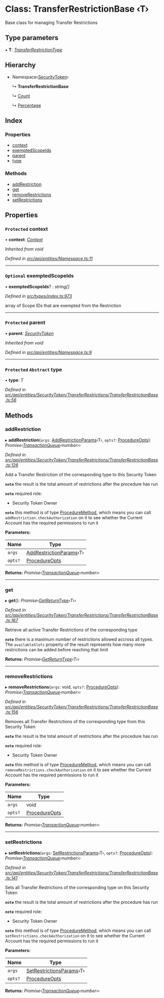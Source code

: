 # Class: TransferRestrictionBase ‹**T**›

Base class for managing Transfer Restrictions

## Type parameters

▪ **T**: *[TransferRestrictionType](../enums/transferrestrictiontype.md)*

## Hierarchy

* Namespace‹[SecurityToken](securitytoken.md)›

  ↳ **TransferRestrictionBase**

  ↳ [Count](count.md)

  ↳ [Percentage](percentage.md)

## Index

### Properties

* [context](transferrestrictionbase.md#protected-context)
* [exemptedScopeIds](transferrestrictionbase.md#optional-exemptedscopeids)
* [parent](transferrestrictionbase.md#protected-parent)
* [type](transferrestrictionbase.md#protected-abstract-type)

### Methods

* [addRestriction](transferrestrictionbase.md#addrestriction)
* [get](transferrestrictionbase.md#get)
* [removeRestrictions](transferrestrictionbase.md#removerestrictions)
* [setRestrictions](transferrestrictionbase.md#setrestrictions)

## Properties

### `Protected` context

• **context**: *[Context](context.md)*

*Inherited from void*

*Defined in [src/api/entities/Namespace.ts:11](https://github.com/PolymathNetwork/polymesh-sdk/blob/bf2b7a12/src/api/entities/Namespace.ts#L11)*

___

### `Optional` exemptedScopeIds

• **exemptedScopeIds**? : *string[]*

*Defined in [src/types/index.ts:973](https://github.com/PolymathNetwork/polymesh-sdk/blob/bf2b7a12/src/types/index.ts#L973)*

array of Scope IDs that are exempted from the Restriction

___

### `Protected` parent

• **parent**: *[SecurityToken](securitytoken.md)*

*Inherited from void*

*Defined in [src/api/entities/Namespace.ts:9](https://github.com/PolymathNetwork/polymesh-sdk/blob/bf2b7a12/src/api/entities/Namespace.ts#L9)*

___

### `Protected` `Abstract` type

• **type**: *T*

*Defined in [src/api/entities/SecurityToken/TransferRestrictions/TransferRestrictionBase.ts:56](https://github.com/PolymathNetwork/polymesh-sdk/blob/bf2b7a12/src/api/entities/SecurityToken/TransferRestrictions/TransferRestrictionBase.ts#L56)*

## Methods

###  addRestriction

▸ **addRestriction**(`args`: [AddRestrictionParams](../globals.md#addrestrictionparams)‹T›, `opts?`: [ProcedureOpts](../interfaces/procedureopts.md)): *Promise‹[TransactionQueue](transactionqueue.md)‹number››*

*Defined in [src/api/entities/SecurityToken/TransferRestrictions/TransferRestrictionBase.ts:126](https://github.com/PolymathNetwork/polymesh-sdk/blob/bf2b7a12/src/api/entities/SecurityToken/TransferRestrictions/TransferRestrictionBase.ts#L126)*

Add a Transfer Restriction of the corresponding type to this Security Token

**`note`** the result is the total amount of restrictions after the procedure has run

**`note`** required role:
  - Security Token Owner

**`note`** this method is of type [ProcedureMethod](../interfaces/proceduremethod.md), which means you can call `addRestriction.checkAuthorization`
  on it to see whether the Current Account has the required permissions to run it

**Parameters:**

Name | Type |
------ | ------ |
`args` | [AddRestrictionParams](../globals.md#addrestrictionparams)‹T› |
`opts?` | [ProcedureOpts](../interfaces/procedureopts.md) |

**Returns:** *Promise‹[TransactionQueue](transactionqueue.md)‹number››*

___

###  get

▸ **get**(): *Promise‹[GetReturnType](../globals.md#getreturntype)‹T››*

*Defined in [src/api/entities/SecurityToken/TransferRestrictions/TransferRestrictionBase.ts:167](https://github.com/PolymathNetwork/polymesh-sdk/blob/bf2b7a12/src/api/entities/SecurityToken/TransferRestrictions/TransferRestrictionBase.ts#L167)*

Retrieve all active Transfer Restrictions of the corresponding type

**`note`** there is a maximum number of restrictions allowed accross all types.
  The `availableSlots` property of the result represents how many more restrictions can be added
  before reaching that limit

**Returns:** *Promise‹[GetReturnType](../globals.md#getreturntype)‹T››*

___

###  removeRestrictions

▸ **removeRestrictions**(`args`: void, `opts?`: [ProcedureOpts](../interfaces/procedureopts.md)): *Promise‹[TransactionQueue](transactionqueue.md)‹number››*

*Defined in [src/api/entities/SecurityToken/TransferRestrictions/TransferRestrictionBase.ts:156](https://github.com/PolymathNetwork/polymesh-sdk/blob/bf2b7a12/src/api/entities/SecurityToken/TransferRestrictions/TransferRestrictionBase.ts#L156)*

Removes all Transfer Restrictions of the corresponding type from this Security Token

**`note`** the result is the total amount of restrictions after the procedure has run

**`note`** required role:
  - Security Token Owner

**`note`** this method is of type [ProcedureMethod](../interfaces/proceduremethod.md), which means you can call `removeRestrictions.checkAuthorization`
  on it to see whether the Current Account has the required permissions to run it

**Parameters:**

Name | Type |
------ | ------ |
`args` | void |
`opts?` | [ProcedureOpts](../interfaces/procedureopts.md) |

**Returns:** *Promise‹[TransactionQueue](transactionqueue.md)‹number››*

___

###  setRestrictions

▸ **setRestrictions**(`args`: [SetRestrictionsParams](../globals.md#setrestrictionsparams)‹T›, `opts?`: [ProcedureOpts](../interfaces/procedureopts.md)): *Promise‹[TransactionQueue](transactionqueue.md)‹number››*

*Defined in [src/api/entities/SecurityToken/TransferRestrictions/TransferRestrictionBase.ts:141](https://github.com/PolymathNetwork/polymesh-sdk/blob/bf2b7a12/src/api/entities/SecurityToken/TransferRestrictions/TransferRestrictionBase.ts#L141)*

Sets all Transfer Restrictions of the corresponding type on this Security Token

**`note`** the result is the total amount of restrictions after the procedure has run

**`note`** required role:
  - Security Token Owner

**`note`** this method is of type [ProcedureMethod](../interfaces/proceduremethod.md), which means you can call `setRestrictions.checkAuthorization`
  on it to see whether the Current Account has the required permissions to run it

**Parameters:**

Name | Type |
------ | ------ |
`args` | [SetRestrictionsParams](../globals.md#setrestrictionsparams)‹T› |
`opts?` | [ProcedureOpts](../interfaces/procedureopts.md) |

**Returns:** *Promise‹[TransactionQueue](transactionqueue.md)‹number››*
